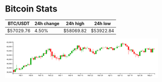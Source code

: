 # Bitcoin Stats

BTC/USDT|24h change|24h high|24h low|
|---|---|---|---|
|$57029.76|4.50%|$58069.82|$53922.84|

<img src="./chart.svg">
